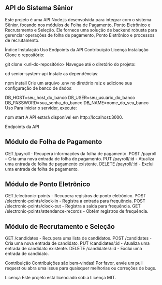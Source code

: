 ## API do Sistema Sênior
Este projeto é uma API Node.js desenvolvida para integrar com o sistema Sênior, focando nos módulos de Folha de Pagamento, 
Ponto Eletrônico e Recrutamento e Seleção. Ele fornece uma solução de backend robusta para gerenciar operações de folha de pagamento,
Ponto Eletrônico e processos de recrutamento.

Índice
Instalação
Uso
Endpoints da API
Contribuição
Licença
Instalação
Clone o repositório:

git clone <url-do-repositório>
Navegue até o diretório do projeto:

cd senior-system-api
Instale as dependências:

npm install
Crie um arquivo .env no diretório raiz e adicione sua configuração de banco de dados:

DB_HOST=seu_host_do_banco
DB_USER=seu_usuário_do_banco
DB_PASSWORD=sua_senha_do_banco
DB_NAME=nome_do_seu_banco
Uso
Para iniciar o servidor, execute:

npm start
A API estará disponível em http://localhost:3000.

Endpoints da API
## Módulo de Folha de Pagamento
GET /payroll - Recupera informações da folha de pagamento.
POST /payroll - Cria uma nova entrada de folha de pagamento.
PUT /payroll/:id - Atualiza uma entrada de folha de pagamento existente.
DELETE /payroll/:id - Exclui uma entrada de folha de pagamento.

## Módulo de Ponto Eletrônico
GET /electronic-points - Recupera registros de ponto eletrônico.
POST /electronic-points/clock-in - Registra a entrada para frequência.
POST /electronic-points/clock-out - Registra a saída para frequência.
GET /electronic-points/attendance-records - Obtém registros de frequência.

## Módulo de Recrutamento e Seleção
GET /candidates - Recupera uma lista de candidatos.
POST /candidates - Cria uma nova entrada de candidato.
PUT /candidates/:id - Atualiza uma entrada de candidato existente.
DELETE /candidates/:id - Exclui uma entrada de candidato.

Contribuição
Contribuições são bem-vindas! Por favor, envie um pull request ou abra uma issue para quaisquer melhorias ou correções de bugs.

Licença
Este projeto está licenciado sob a Licença MIT.
